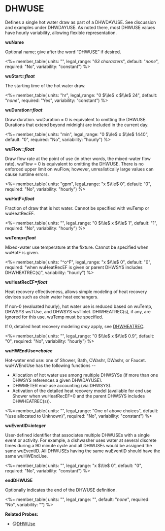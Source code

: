 # DHWUSE

Defines a single hot water draw as part of a DHWDAYUSE.  See discussion and examples under DHWDAYUSE. As noted there, most DHWUSE values have hourly variability, allowing flexible representation.

**wuName**

Optional name; give after the word “DHWUSE” if desired.

<%= member_table(
  units: "",
  legal_range: "*63 characters*",
  default: "*none*",
  required: "No",
  variability: "constant")
  %>

**wuStart=*float***

The starting time of the hot water draw.

<%= member_table(
  units: "hr",
  legal_range: "0 $\\le$ x $\\le$ 24",
  default: "*none*",
  required: "Yes",
  variability: "constant")
  %>

**wuDuration=*float***

Draw duration.  wuDuration = 0 is equivalent to omitting the DHWUSE.
Durations that extend beyond midnight are included in the current day.

<%= member_table(
  units: "min",
  legal_range: "0 $\\le$ x $\\le$ 1440",
  default: "0",
  required: "No",
  variability: "hourly")
  %>

**wuFlow=*float***

Draw flow rate at the point of use (in other words, the mixed-water flow rate).  wuFlow = 0 is equivalent to omitting the DHWUSE.  There is no enforced upper limit on wuFlow, however, unrealistically large values can cause runtime errors.

<%= member_table(
  units: "gpm",
  legal_range: "x $\\le$ 0",
  default: "0",
  required: "No",
  variability: "hourly")
  %>

**wuHotF=*float***

Fraction of draw that is hot water.  Cannot be specified with wuTemp or wuHeatRecEF.

<%= member_table(
  units: "",
  legal_range: "0 $\\le$ x $\\le$ 1",
  default: "1",
  required: "No",
  variability: "hourly")
  %>

**wuTemp=*float***

Mixed-water use temperature at the fixture. Cannot be specified when wuHotF is given.   

<%= member_table(
  units: "^o^F",
  legal_range: "x $\\le$ 0",
  default: "0",
  required: "when wuHeatRecEF is given or parent DHWSYS includes DHWHEATREC(s)",
  variability: "hourly")
  %>

**wuHeatRecEF=*float***

Heat recovery effectiveness, allows simple modeling of heat recovery devices such as drain water heat exchangers.

If non-0 (evaluated hourly), hot water use is reduced based on wuTemp, DHWSYS wsTUse, and DHWSYS wsTInlet.  DHWHEATREC(s), if any, are ignored for this use.  wuTemp must be specified.

If 0, detailed heat recovery modeling *may* apply, see [DHWHEATREC](#dhwheatrec).

<%= member_table(
  units: "",
  legal_range: "0 $\\le$ x $\\le$ 0.9",
  default: "0",
  required: "No",
  variability: "hourly")
  %>

**wuHWEndUse=*choice***

Hot-water end use: one of Shower, Bath, CWashr, DWashr, or Faucet.  wuHWEndUse has the following functions --

 * Allocation of hot water use among multiple DHWSYSs (if more than one DHWSYS references a given DHWDAYUSE).
 * DHWMETER end-use accounting (via DHWSYS).
 * Activation of the detailed heat recovery model (available for end use Shower when wuHeatRecEF=0 and the parent DHWSYS includes DHWHEATREC(s)).

<%= member_table(
  units: "",
  legal_range: "One of above choices",
  default: "(use allocated to Unknown)",
  required: "No",
  variability: "constant")
  %>

**wuEventID=*integer***

User-defined identifier that associates multiple DHWUSEs with a single event or activity.  For example, a dishwasher uses water at several discrete times during a 90 minute cycle and all DHWUSEs would be assigned the same wuEventID.  All DHWUSEs having the same wuEventID should have the same wuHWEndUse.

<%= member_table(
  units: "",
  legal_range: "x $\\le$ 0",
  default: "0",
  required: "No",
  variability: "constant")
  %>

**endDHWUSE**

Optionally indicates the end of the DHWUSE definition.

<%= member_table(
  units: "",
  legal_range: "",
  default: "*none*",
  required: "No",
  variability: "")
  %>

**Related Probes:**

- @[DHWUse](#p_dhwuse)
